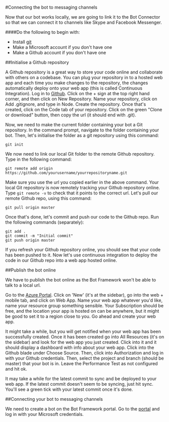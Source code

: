 #Connecting the bot to messaging channels

Now that our bot works locally, we are going to link it to the Bot Connector so that we can connect it to channels like Skype and Facebook Messenger.

####Do the following to begin with:
- Install [git](https://git-scm.com/downloads)
- Make a Microsoft account if you don't have one
- Make a Github account if you don't have one

##Initialise a Github repository

A Github repository is a great way to store your code online and collaborate with others on a codebase. You can plug your repository in to a hosted web app and each time you make changes to the repository, the changes automatically deploy onto your web app (this is called Continuous Integration). Log in to [Github](http://github.com). Click on the + sign at the top right hand corner, and then click on New Repository. Name your repository, click on Add .gitignore, and type in Node. Create the repository. Once that's created, click on the Code tab of your repository. Click on the green "Clone or download" button, then copy the url (it should end with .git). 

Now, we need to make the current folder containing your bot a Git repository. In the command prompt, navigate to the folder containing your bot. Then, let's initialise the folder as a git repository using this command:

```shell
git init
```

We now need to link our local Git folder to the remote Github repository. Type in the following command:

```shell
git remote add origin https://github.com/yourusername/yourrepositoryname.git
```

Make sure you use the url you copied earlier in the above command. Your local Git repository is now remotely tracking your Github repository online. Type `git remote -v` to check that it points to the correct url. Let's pull our remote Github repo, using this command:

```shell
git pull origin master
```

Once that's done, let's commit and push our code to the Github repo. Run the following commands (separately):

```shell
git add .
git commit -m "Initial commit"
git push origin master
```

If you refresh your Github repository online, you should see that your code has been pushed to it. Now let's use continuous integration to deploy the code in our Github repo into a web app hosted online. 

##Publish the bot online

We have to publish the bot online as the Bot Framework won't be able to talk to a local url. 

Go to the [Azure Portal](https://portal.azure.com). Click on 'New' (it's at the sidebar), go into the web + mobile tab, and click on Web App. Name your web app whatever you'd like, name your resource group something sensible. Your Subscription should be free, and the location your app is hosted on can be anywhere, but it might be good to set it to a region close to you. Go ahead and create your web app.

It might take a while, but you will get notified when your web app has been successfully created. Once it has been created go into All Resources (it's on the sidebar) and look for the web app you just created. Click into it and it should display a dashboard with info about your web app. Click into the Github blade under Choose Source. Then, click into Authorization and log in with your Github credentials. Then, select the project and branch (should be master) that your bot is in. Leave the Performance Test as not configured and hit ok. 

It may take a while for the latest commit to sync and be deployed to your web app. If the latest commit doesn't seem to be syncing, just hit sync. You'll see a green tick with your latest commit once it's done. 

##Connecting your bot to messaging channels

We need to create a bot on the Bot Framework portal. Go to the [portal](https://dev.botframework.com) and log in with your Microsoft credentials. 